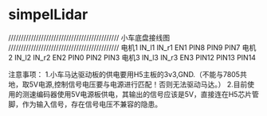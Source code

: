 # simpelLidar
////////////////////////////////////////////
小车底盘接线图
////////////////////////////////////////////
电机1
IN_l1	IN_r1	EN1
PIN8	PIN9	PIN7
电机2
IN_l2	IN_r2	EN2
PIN0	PIN2	PIN3
电机3
IN_l3	IN_r3	EN3
PIN12	PIN13	PIN14

注意事项：
1.小车马达驱动板的供电要用H5主板的3v3,GND.（不能与7805共地，取5V电源,控制信号电压要与电源进行匹配！否则无法驱动马达。）
2.目前使用的测速编码器使用5V电源板供电，其输出的信号应该是5V，直接连在H5芯片管脚，作为输入信号，存在信号电压不兼容的隐患。
